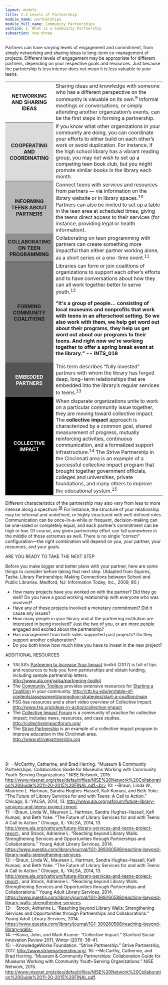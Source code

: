 ```yaml
---
layout: module
title: 2.3 Levels of Partnership
module_name: partnerships
module_full_name: Community Partnerships
section: 2. What is a Community Partnership
subsection: two-three
---
```


Partners can have varying levels of engagement and commitment, from simply networking and sharing ideas to long-term co-management of projects. Different levels of engagement may be appropriate for different partners, depending on your respective goals and resources. Just because the partnership is less intense does not mean it is less valuable to your teens.

<table>
<tr><th width="30%">NETWORKING AND SHARING IDEAS</tH><td>Sharing ideas and knowledge with someone who has a different perspective on the community is valuable on its own.<sup>9</sup> Informal meetings or conversations, or simply attending another organization’s events, can be the first steps in forming a partnership.</td></tr>

<tr><th style="background-color:#DBDBDB" width="30%">COOPERATING AND COORDINATING</th><td>If you know what other organizations in your community are doing, you can coordinate your efforts to either build on each other’s work or avoid duplication. For instance, if the high school library has a vibrant reading group, you may not wish to set up a competing teen book club, but you might promote similar books in the library each month.</td></tr>

<tr><th style="background-color:#B9B8B8" width="30%">INFORMING TEENS ABOUT PARTNERS</th><td>Connect teens with services and resources from partners — via information on the library website or in library spaces.<sup>10</sup> Partners can also be invited to set up a table in the teen area at scheduled times, giving the teens direct access to their services (for instance, providing legal or health information).<br></td></tr>

<tr><th style="background-color:#929090" width="30%">COLLABORATING ON TEEN PROGRAMMING</th><td>Collaborating on teen programming with partners can create something more impactful than either partner working alone, as a short series or a one-time event.<sup>11</sup></td></tr>

<tr><th style="background-color:#777676" width="30%">FORMING COMMUNITY COALITIONS</th><td>Libraries can form or join coalitions of organizations to support each other’s efforts and to have conversations about how they can all work together better to serve youth.<sup>12</sup> 

<b>“It's a group of people… consisting of local museums and nonprofits that work with teens in an afterschool setting. So we also work with them, we help get word out about their programs, they help us get word out about our programs to their teens. And right now we're working together to offer a spring break event at the library.” -- INTS_018</b></td></tr>

<tr><th style="background-color:#555454; color:white" width="30%">EMBEDDED PARTNERS</th><td>This term describes “fully invested” partners with whom the library has forged deep, long-term relationships that are embedded into the library’s regular services to teens.<sup>13</sup></td></tr>

<tr><th style="background-color:#000000; color:white" width="30%">COLLECTIVE IMPACT</th><td>When disparate organizations unite to work on a particular community issue together, they are moving toward collective impact. The <b>collective impact</b> approach is characterized by a common goal, shared measurement of progress, mutually reinforcing activities, continuous communication, and a formalized support infrastructure.<sup>14</sup> The Strive Partnership in the Cincinnati area is an example of a successful collective impact program that brought together government officials, colleges and universities, private foundations, and many others to improve the educational system.<sup>15</sup></td></tr>
</table>

Different characteristics of the partnership may also vary from less to more intense along a spectrum.<sup>[16]($fn16)</sup> For instance, the structure of your relationship may be informal and undefined, or highly structured with well-defined roles. Communication can be once-in-a-while or frequent, decision-making can be one-sided or completely equal, and each partner’s commitment can be high or low. Of course, any given partnership effort can fall somewhere in the middle of those extremes as well. There is no single “correct” configuration—the right combination will depend on you, your partner, your resources, and your goals. 

<div class="reflection"> 

<span class="box-title">ARE YOU READY TO TAKE THE NEXT STEP</span> 

<p>Before you make bigger and better plans with your partner, here are some things to consider before taking that next step. (Adapted from Squires, Tasha. Library Partnerships: Making Connections between School and Public Libraries. Medford, NJ: Information Today, Inc., 2009, 80.)</p>
<ul>
  <li>How many projects have you worked on with the partner? Did they go well? Do you have a good working relationship with everyone who was involved? </li>
  <li>Have any of these projects involved a monetary commitment? Did it cause any issues? </li>
  <li>How many people in your library and at the partnering institution are interested in being involved? Just the two of you, or are more people engaged and excited about the partnership? </li>
  <li>Has management from both sides supported past projects? Do they support another collaboration? </li>
  <li>Do you both know how much time you have to invest in the new project? </li>
</ul>
</div>

<div class="reflection"> 

<span class="box-title">ADDITIONAL RESOURCES</span> 
<ul>
  <li>YALSA’s <a href="http://www.ala.org/yalsa/partnering-toolkit">Partnering to Increase Your Impact</a> toolkit (2017) is full of tips and resources to help you form partnerships and obtain funding, including sample partnership letters. <a href="http://www.ala.org/yalsa/partnering-toolkit">http://www.ala.org/yalsa/partnering-toolkit</a></li>
  <li>The <a href="http://ctb.ku.edu/">Community Toolbox</a> provides extensive resources for <a href="http://ctb.ku.edu/en/table-of-contents/assessment/promotion-strategies/start-a-coaltion/main">Starting a Coalition</a> in your community. <a href="http://ctb.ku.edu/en/table-of-contents/assessment/promotion-strategies/start-a-coaltion/main">http://ctb.ku.edu/en/table-of-contents/assessment/promotion-strategies/start-a-coaltion/main</a></li>
  <li>FSG has resources and a short video overview of Collective Impact. <a href="http://www.fsg.org/ideas-in-action/collective-impact">http://www.fsg.org/ideas-in-action/collective-impact</a></li> 

  <li>The <a href="http://collectiveimpactforum.org/">Collective Impact Forum</a> is a community of practice for collective impact; includes news, resources, and case studies. <a href="http://collectiveimpactforum.org/">http://collectiveimpactforum.org/</a></li>
  <li>The <a href="http://www.strivepartnership.org">Strive Partnership</a> is an example of a collective impact program to improve education in the Cincinnati area. <a href="http://www.strivepartnership.org">http://www.strivepartnership.org</a></li>
</ul>
</div>
<br>
<br>

<a name="fn9">9</a>:  --McCarthy, Catherine, and Brad Herring. “Museum & Community Partnerships: Collaboration Guide for Museums Working with Community Youth-Serving Organizations.” NISE Network, 2015. http://www.nisenet.org/sites/default/files/NISE%20Network%20Collaboration%20Guide%2011-20-2015%20FINAL.pdf.<br>
<a name="fn10">10</a>:  --Braun, Linda W., Maureen L. Hartman, Sandra Hughes-Hassell, Kafi Kumasi, and Beth Yoke. “The Future of Library Services for and with Teens: A Call to Action.” Chicago, IL: YALSA, 2014, 13. http://www.ala.org/yaforum/future-library-services-and-teens-project-report.  <br>
<a name="fn11">11</a>:  --Braun, Linda W., Maureen L. Hartman, Sandra Hughes-Hassell, Kafi Kumasi, and Beth Yoke. “The Future of Library Services for and with Teens: A Call to Action.” Chicago, IL: YALSA, 2014, 13. http://www.ala.org/yaforum/future-library-services-and-teens-project-report.; and Strock, Adrienne L. “Reaching beyond Library Walls: Strengthening Services and Opportunities through Partnerships and Collaborations.” Young Adult Library Services, 2014. https://www.questia.com/library/journal/1G1-389260588/reaching-beyond-library-walls-strengthening-services.  <br>
<a name="fn12">12</a>:  --Braun, Linda W., Maureen L. Hartman, Sandra Hughes-Hassell, Kafi Kumasi, and Beth Yoke. “The Future of Library Services for and with Teens: A Call to Action.” Chicago, IL: YALSA, 2014, 13. http://www.ala.org/yaforum/future-library-services-and-teens-project-report.; and Strock, Adrienne L. “Reaching beyond Library Walls: Strengthening Services and Opportunities through Partnerships and Collaborations.” Young Adult Library Services, 2014. https://www.questia.com/library/journal/1G1-389260588/reaching-beyond-library-walls-strengthening-services.  <br>
<a name="fn13">13</a>:  --Strock, Adrienne L. “Reaching beyond Library Walls: Strengthening Services and Opportunities through Partnerships and Collaborations.” Young Adult Library Services, 2014. https://www.questia.com/library/journal/1G1-389260588/reaching-beyond-library-walls-  <br>
<a name="fn14">14</a>:  --Kania, John, and Mark Kramer. “Collective Impact.” Stanford Social Innovation Review 2011, Winter (2011): 36–41. <br>
<a name="fn15">15</a>:  --KnowledgeWorks Foundation. “Strive Partnership.” Strive Partnership, 2017. http://www.strivepartnership.org/.
<a name="fn16">16</a>:  --McCarthy, Catherine, and Brad Herring. “Museum & Community Partnerships: Collaboration Guide for Museums Working with Community Youth-Serving Organizations.” NISE Network, 2015. http://www.nisenet.org/sites/default/files/NISE%20Network%20Collaboration%20Guide%2011-20-2015%20FINAL.pdf.

